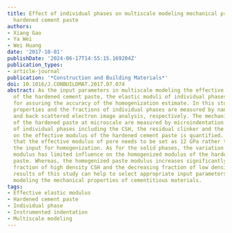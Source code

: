 ```yaml
---
title: Effect of individual phases on multiscale modeling mechanical properties of
  hardened cement paste
authors:
- Xiang Gao
- Ya Wei
- Wei Huang
date: '2017-10-01'
publishDate: '2024-06-17T14:55:15.169204Z'
publication_types:
- article-journal
publication: '*Construction and Building Materials*'
doi: 10.1016/J.CONBUILDMAT.2017.07.074
abstract: As the input parameters in multiscale modeling the effective elastic modulus
  of the hardened cement paste, the elastic moduli of individual phases are crucial
  for assuring the accuracy of the homogenization estimate. In this study, the mechanical
  properties and the fractions of individual phases are measured by nanoindentation
  and back scattered electron image analysis, respectively. The mechanical properties
  of the hardened paste at microscale are measured by microindentation. The effect
  of individual phases including the CSH, the residual clinker and the capillary pore
  on the effective modulus of the hardened cement paste is quantified. It is found
  that the effective modulus of pore needs to be set as 12 GPa rather than 0 GPa as
  the input for homogenization. As for the solid phases, the variation of the clinker
  modulus has limited influence on the homogenized modulus of the hardened cement
  paste. Whereas, the homogenized paste modulus increases significantly with the increasing
  fraction of high density CSH and the decreasing fraction of low density CSH. The
  results of this study can help to select appropriate input parameters for multiscale
  modeling the mechanical properties of cementitious materials.
tags:
- Effective elastic modulus
- Hardened cement paste
- Individual phase
- Instrumented indentation
- Multiscale modeling
---
```

